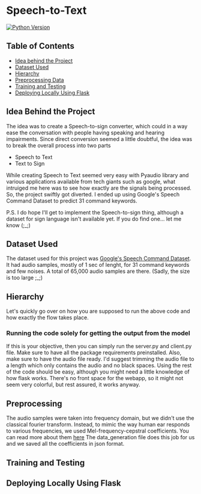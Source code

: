 # Speech-to-Text
[![Python Version](https://img.shields.io/badge/python-3.7.2-brightgreen.svg)](https://python.org)

## Table of Contents
* [Idea behind the Project](#idea-behind-the-project)
* [Dataset Used](#dataset-used)
* [Hierarchy](#hierarchy)
* [Preprocessing Data](#preprocessing-data)
* [Training and Testing](#training-and-testing)
* [Deploying Locally Using Flask](#deploying-locally-using-flask)

## Idea Behind the Project
The idea was to create a Speech-to-sign converter, which could in a way ease the conversation with people
having speaking and hearing impairments. Since direct conversion seemed a little doubtful, the idea was to
break the overall process into two parts
* Speech to Text
* Text to Sign

While creating Speech to Text seemed very easy with Pyaudio library and various applications available from 
tech giants such as google, what intruiged me here was to see how exactly are the signals being processed. So,
the project swiftly got diverted. I ended up using Google's Speech Command Dataset to predict 31 command keywords.

P.S. I do hope I'll get to implement the Speech-to-sign thing, although a dataset for sign language isn't available
yet. If you do find one... let me know (;_;)

## Dataset Used
The dataset used for this project was [Google's Speech Command Dataset](https://ai.googleblog.com/2017/08/launching-speech-commands-dataset.html).
It had audio samples, mostly of 1 sec of lenght, for 31 command keywords and few noises. A total of 65,000 audio samples are there. 
(Sadly, the size is too large ;_;)

## Hierarchy 
Let's quickly go over on how you are supposed to run the above code and how exactly the flow takes place.
### Running the code solely for getting the output from the model
If this is your objective, then you can simply run the server.py and client.py file. Make sure to have all the package requirements preinstalled.
Also, make sure to have the audio file ready. I'd suggest trimming the audio file to a length which only contains the audio and no black spaces. 
Using the rest of the code should be easy, although you might need a little knowledge of how flask works. There's no front space for the webapp, 
so it might not seem very colorful, but rest assured, it works anyway.

## Preprocessing
The audio samples were taken into frequency domain, but we didn't use the classical fourier transform. Instead, to mimic the way human ear responds to
various frequencies, we used Mel-frequency-cepstral coefficients. You can read more about them [here](https://en.wikipedia.org/wiki/Mel-frequency_cepstrum#:~:text=Mel-frequency%20cepstral%20coefficients%20%28%20MFCCs%29%20are%20coefficients%20that,representation%20of%20the%20audio%20clip%20%28a%20nonlinear%20%22spectrum-of-a-spectrum%22%29.)
The data_generation file does this job for us and we saved all the coefficients in json format.

## Training and Testing

## Deploying Locally Using Flask

